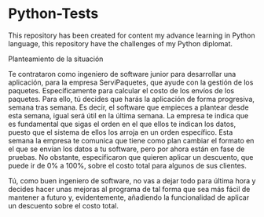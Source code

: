 # Python-Tests
This repository has been created for content my advance learning in Python language, this repository have the challenges of my Python diplomat.

Planteamiento de la situación

Te contrataron como ingeniero de software junior para desarrollar una aplicación, para la empresa ServiPaquetes, que ayude con la gestión de los paquetes. 
Específicamente para calcular el costo de los envíos de los paquetes. Para ello, tú decides que harás la aplicación de forma progresiva, semana tras semana. 
Es decir, el software que empieces a plantear desde esta semana, igual será útil en la última semana.
La empresa te indica que es fundamental que sigas el orden en el que ellos te indican los datos, puesto que el sistema de ellos los arroja en un orden específico.
Esta semana la empresa te comunica que tiene como plan cambiar el formato en el que se envían los datos a tu software, pero por ahora están en fase de pruebas. 
No obstante, especificaron que quieren aplicar un descuento, que puede ir de 0% a 100%, sobre el costo total para algunos de sus clientes.

Tú, como buen ingeniero de software, no vas a dejar todo para última hora y decides hacer unas mejoras al programa de tal forma que sea más fácil de mantener a futuro y,
evidentemente, añadiendo la funcionalidad de aplicar un descuento sobre el costo total.
